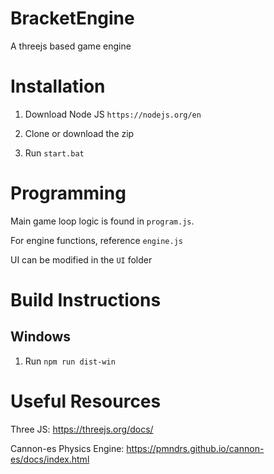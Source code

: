 # BracketEngine
A threejs based game engine

# Installation
1) Download Node JS `https://nodejs.org/en`

2) Clone or download the zip

4) Run `start.bat`


# Programming

Main game loop logic is found in `program.js`.

For engine functions, reference `engine.js`

UI can be modified in the `UI` folder

# Build Instructions
## Windows
1) Run `npm run dist-win`


# Useful Resources
Three JS: https://threejs.org/docs/

Cannon-es Physics Engine: https://pmndrs.github.io/cannon-es/docs/index.html
